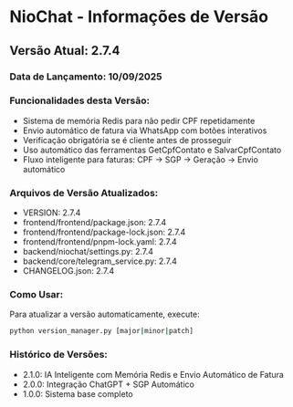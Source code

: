# NioChat - Informações de Versão

## Versão Atual: 2.7.4

### Data de Lançamento: 10/09/2025

### Funcionalidades desta Versão:
- Sistema de memória Redis para não pedir CPF repetidamente
- Envio automático de fatura via WhatsApp com botões interativos
- Verificação obrigatória se é cliente antes de prosseguir
- Uso automático das ferramentas GetCpfContato e SalvarCpfContato
- Fluxo inteligente para faturas: CPF → SGP → Geração → Envio automático

### Arquivos de Versão Atualizados:
- VERSION: 2.7.4
- frontend/frontend/package.json: 2.7.4
- frontend/frontend/package-lock.json: 2.7.4
- frontend/frontend/pnpm-lock.yaml: 2.7.4
- backend/niochat/settings.py: 2.7.4
- backend/core/telegram_service.py: 2.7.4
- CHANGELOG.json: 2.7.4

### Como Usar:
Para atualizar a versão automaticamente, execute:
```bash
python version_manager.py [major|minor|patch]
```

### Histórico de Versões:
- 2.1.0: IA Inteligente com Memória Redis e Envio Automático de Fatura
- 2.0.0: Integração ChatGPT + SGP Automático
- 1.0.0: Sistema base completo
